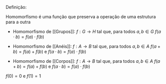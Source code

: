 
Definição:

Homomorfismo é uma função que preserva a operação de uma estrutura para a outra

- Homomorfismo de [[Grupos]]:
$f: G \rightarrow H$  tal que, para todos $a,b \in G$
$f(a \cdot b) = f(a)\cdot f(b)$

- Homomorfismo de [[Anéis]]:
$f: A \rightarrow B$ tal que, para todos $a, b \in A$
$f(a+b) = f(a)+f(b)$ e $f(a \cdot b) = f(a)\cdot f(b)$

- Homomorfismo de [[Corpos]]:
$f: A \rightarrow B$ tal que, para todos $a, b \in A$
$f(a+b) = f(a)+f(b)$ e $f(a \cdot b) = f(a)\cdot f(b)$

$f(0) = 0$ e $f(1) = 1$

